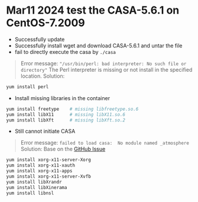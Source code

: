 # Mar11 2024 test the CASA-5.6.1 on CentOS-7.2009
- Successfully update
- Successfully install wget and download CASA-5.6.1 and untar the file
- fail to directly execute the casa by `./casa`
> Error message: `"/usr/bin/perl: bad interpreter: No such file or directory"` 
The Perl interpreter is missing or not install in the specified location. 
Solution:
```bash
yum install perl
```
- Install missing libraries in the container
```bash
yum install freetype    # missing libfreetype.so.6
yum install libX11      # missing libX11.so.6
yum install libXft      # missing libXft.so.2
```
- Still cannot initiate CASA
> Error message: `failed to load casa: 
No module named _atmosphere` 
Solution: Base on the [GitHub Issue](https://github.com/AfricanResearchCloud/idia-containers/issues/14) 
```bash
yum install xorg-x11-server-Xorg
yum install xorg-x11-xauth
yum install xorg-x11-apps
yum install xorg-x11-server-Xvfb
yum install libXrandr
yum install libXinerama
yum install libnsl
```

